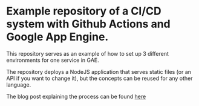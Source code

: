 # Example repository of a CI/CD system with Github Actions and Google App Engine.

This repository serves as an example of how to set up 3 different environments for one service in GAE.

The repository deploys a NodeJS application that serves static files (or an API if you want to change it), but the concepts can be reused for any other language.

The blog post explaining the process can be found [here]()
